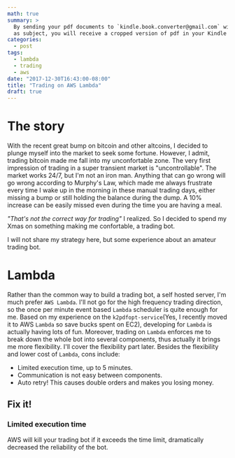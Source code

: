 ```yaml
---
math: true
summary: >
  By sending your pdf documents to `kindle.book.converter@gmail.com` with the email address of your Amazon Kindle push service 
  as subject, you will receive a cropped version of pdf in your Kindle which has a suitable page size for reading.
categories:
  - post
tags: 
  - lambda
  - trading
  - aws
date: "2017-12-30T16:43:00-08:00"
title: "Trading on AWS Lambda"
draft: true
---
```


# The story

With the recent great bump on bitcoin and other altcoins, I decided to plunge myself into the market to seek some fortune. However, I admit, trading bitcoin made me fall into my unconfortable zone. The very first impression of trading in a super transient market is "uncontrollable". The market works 24/7, but I'm not an iron man. Anything that can go wrong will go wrong according to Murphy's Law, which made me always frustrate every time I wake up in the morning in these manual trading days, either missing a bump or still holding the balance during the dump. A 10% increase can be easily missed even during the time you are having a meal. 

_"That's not the correct way for trading"_ I realized. So I decided to spend my Xmas on something making me confortable, a trading bot.

I will not share my strategy here, but some experience about an amateur trading bot.

#  Lambda

Rather than the common way to build a trading bot, a self hosted server, I'm much prefer `AWS Lambda`. I'll not go for the high frequency trading direction, so the once per minute event based `Lambda` scheduler is quite enough for me. Based on my experience on the `k2pdfopt-service`(Yes, I recently moved it to AWS `Lambda` so save bucks spent on EC2), developing for `Lambda` is actually having lots of fun. Moreover, trading on `Lambda` enforces me to break down the whole bot into several components, thus actually it brings me more flexibility. I'll cover the flexibility part later. Besides the flexibility and lower cost of `Lambda`, cons include:

* Limited execution time, up to 5 minutes.
* Communication is not easy between components.
* Auto retry! This causes double orders and makes you losing money.

## Fix it!
### Limited execution time
AWS will kill your trading bot if it exceeds the time limit, dramatically decreased the reliability of the bot. 